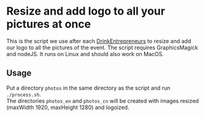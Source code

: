# Resize and add logo to all your pictures at once

This is the script we use after each [DrinkEntrepreneurs][0] to resize and add our logo to all the pictures of the event.
The script requires GraphicsMagick and nodeJS. It runs on Linux and should also work on MacOS.

## Usage

Put a directory `photos` in the same directory as the script and run `./process.sh`.   
The directories `photos_en` and `photos_cn` will be created with images resized (maxWidth 1920, maxHeight 1280) and logoized.


[0]: http://shanghai.drinkentrepreneurs.com/